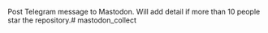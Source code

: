Post Telegram message to Mastodon. Will add detail if more than 10 people star the repository.# mastodon_collect
